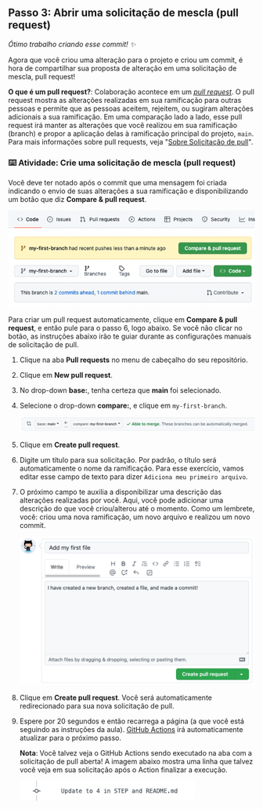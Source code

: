 <!--
  <<< Notas do autor: Passo 3 >>>
  Apenas uma nota histórica: a versão anterior desse passo força o aluno
  a escrever uma descrição de pull request,
  verificar se `main` era quem de fato recebe a ramificação
  e se o arquivo estava nomeado corretamente.
-->

## Passo 3: Abrir uma solicitação de mescla (pull request)

_Ótimo trabalho criando esse commit! :sparkles:_

Agora que você criou uma alteração para o projeto e criou um commit, é hora de compartilhar sua proposta de alteração em uma solicitação de mescla, pull request!

**O que é um pull request?**: Colaboração acontece em um _[pull request](https://docs.github.com/pt/get-started/quickstart/github-glossary#pull-request)_. O pull request mostra as alterações realizadas em sua ramificação para outras pessoas e permite que as pessoas aceitem, rejeitem, ou sugiram alterações adicionais a sua ramificação. Em uma comparação lado a lado, esse pull request irá manter as alterações que você realizou em sua ramificação (branch) e propor a aplicação delas à ramificação principal do projeto, `main`. Para mais informações sobre pull requests, veja "[Sobre Solicitação de pull](https://docs.github.com/pt/pull-requests/collaborating-with-pull-requests/proposing-changes-to-your-work-with-pull-requests/about-pull-requests)".

### :keyboard: Atividade: Crie uma solicitação de mescla (pull request)

Você deve ter notado após o commit que uma mensagem foi criada indicando o envio de suas alterações a sua ramificação e disponibilizando um botão que diz **Compare & pull request**.

![Captura de tela da mensagem e botão](/images/compare-and-pull-request.png)

Para criar um pull request automaticamente, clique em **Compare & pull request**, e então pule para o passo 6, logo abaixo. Se você não clicar no botão, as instruções abaixo irão te guiar durante as configurações manuais de solicitação de pull.

1. Clique na aba **Pull requests** no menu de cabeçalho do seu repositório.
2. Clique em **New pull request**.
3. No drop-down **base:**, tenha certeza que **main** foi selecionado.
4. Selecione o drop-down **compare:**, e clique em `my-first-branch`.

   <img alt="captura de tela mostrando ambas as seleções de ramificação" src="/images/pull-request-branches.png" />

5. Clique em **Create pull request**.
6. Digite um título para sua solicitação. Por padrão, o título será automaticamente o nome da ramificação. Para esse exercício, vamos editar esse campo de texto para dizer `Adiciona meu primeiro arquivo`.
7. O próximo campo te auxilia a disponibilizar uma descrição das alterações realizadas por você. Aqui, você pode adicionar uma descrição do que você criou/alterou até o momento. Como um lembrete, você: criou uma nova ramificação, um novo arquivo e realizou um novo commit.

   <img alt="captura de tela mostrando o pull request" src="/images/Pull-request-description.png" />

8. Clique em **Create pull request**. Você será automaticamente redirecionado para sua nova solicitação de pull.
9. Espere por 20 segundos e então recarrega a página (a que você está seguindo as instruções da aula). [GitHub Actions](https://docs.github.com/pt/actions) irá automaticamente atualizar para o próximo passo.

   **Nota**: Você talvez veja o GitHub Actions sendo executado na aba com a solicitação de pull aberta! A imagem abaixo mostra uma linha que talvez você veja em sua solicitação após o Action finalizar a execução.

   <img alt="captura de tela de um exemplo de uma linha de ação" src="/images/Actions-to-step-4.png"/>
